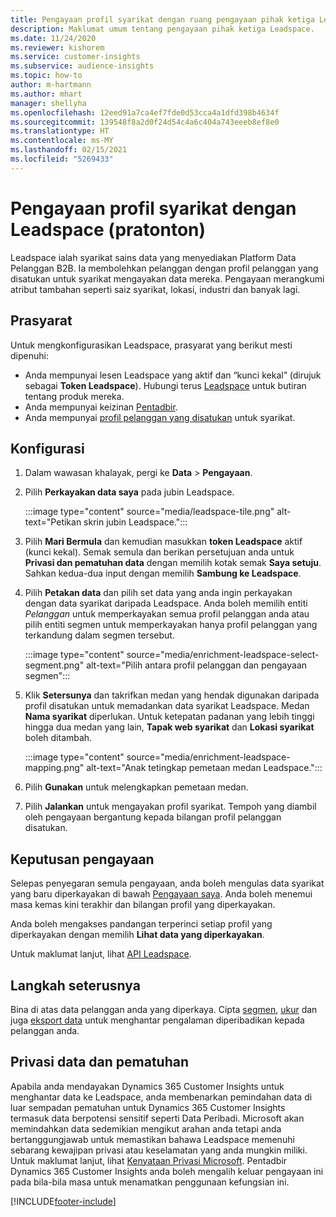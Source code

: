 ```yaml
---
title: Pengayaan profil syarikat dengan ruang pengayaan pihak ketiga Leadspace
description: Maklumat umum tentang pengayaan pihak ketiga Leadspace.
ms.date: 11/24/2020
ms.reviewer: kishorem
ms.service: customer-insights
ms.subservice: audience-insights
ms.topic: how-to
author: m-hartmann
ms.author: mhart
manager: shellyha
ms.openlocfilehash: 12eed91a7ca4ef7fde0d53cca4a1dfd398b4634f
ms.sourcegitcommit: 139548f8a2d0f24d54c4a6c404a743eeeb8ef8e0
ms.translationtype: HT
ms.contentlocale: ms-MY
ms.lasthandoff: 02/15/2021
ms.locfileid: "5269433"
---
```

# <a name="enrichment-of-company-profiles-with-leadspace-preview"></a>Pengayaan profil syarikat dengan Leadspace (pratonton)

Leadspace ialah syarikat sains data yang menyediakan Platform Data Pelanggan B2B. Ia membolehkan pelanggan dengan profil pelanggan yang disatukan untuk syarikat mengayakan data mereka. Pengayaan merangkumi atribut tambahan seperti saiz syarikat, lokasi, industri dan banyak lagi.

## <a name="prerequisites"></a>Prasyarat

Untuk mengkonfigurasikan Leadspace, prasyarat yang berikut mesti dipenuhi:

- Anda mempunyai lesen Leadspace yang aktif dan “kunci kekal” (dirujuk sebagai **Token Leadspace**). Hubungi terus [Leadspace](https://www.leadspace.com/products/leadspace-on-demand/) untuk butiran tentang produk mereka.
- Anda mempunyai keizinan [Pentadbir](permissions.md#administrator).
- Anda mempunyai [profil pelanggan yang disatukan](customer-profiles.md) untuk syarikat.

## <a name="configuration"></a>Konfigurasi

1. Dalam wawasan khalayak, pergi ke **Data** > **Pengayaan**.

1. Pilih **Perkayakan data saya** pada jubin Leadspace.

   :::image type="content" source="media/leadspace-tile.png" alt-text="Petikan skrin jubin Leadspace.":::

1. Pilih **Mari Bermula** dan kemudian masukkan **token Leadspace** aktif (kunci kekal). Semak semula dan berikan persetujuan anda untuk **Privasi dan pematuhan data** dengan memilih kotak semak **Saya setuju**. Sahkan kedua-dua input dengan memilih **Sambung ke Leadspace**.

1. Pilih **Petakan data** dan pilih set data yang anda ingin perkayakan dengan data syarikat daripada Leadspace. Anda boleh memilih entiti *Pelanggan* untuk memperkayakan semua profil pelanggan anda atau pilih entiti segmen untuk memperkayakan hanya profil pelanggan yang terkandung dalam segmen tersebut.

   :::image type="content" source="media/enrichment-leadspace-select-segment.png" alt-text="Pilih antara profil pelanggan dan pengayaan segmen":::

1. Klik **Setersunya** dan takrifkan medan yang hendak digunakan daripada profil disatukan untuk memadankan data syarikat Leadspace. Medan **Nama syarikat** diperlukan. Untuk ketepatan padanan yang lebih tinggi hingga dua medan yang lain, **Tapak web syarikat** dan **Lokasi syarikat** boleh ditambah.

   :::image type="content" source="media/enrichment-leadspace-mapping.png" alt-text="Anak tetingkap pemetaan medan Leadspace.":::
   
1. Pilih **Gunakan** untuk melengkapkan pemetaan medan.

1. Pilih **Jalankan** untuk mengayakan profil syarikat. Tempoh yang diambil oleh pengayaan bergantung kepada bilangan profil pelanggan disatukan.

## <a name="enrichment-results"></a>Keputusan pengayaan

Selepas penyegaran semula pengayaan, anda boleh mengulas data syarikat yang baru diperkayakan di bawah [Pengayaan saya](enrichment-hub.md). Anda boleh menemui masa kemas kini terakhir dan bilangan profil yang diperkayakan.

Anda boleh mengakses pandangan terperinci setiap profil yang diperkayakan dengan memilih **Lihat data yang diperkayakan**.

Untuk maklumat lanjut, lihat [API Leadspace](https://support.leadspace.com/hc/en-us/sections/201997649-API).

## <a name="next-steps"></a>Langkah seterusnya

Bina di atas data pelanggan anda yang diperkaya. Cipta [segmen](segments.md), [ukur](measures.md) dan juga [eksport data](export-destinations.md) untuk menghantar pengalaman diperibadikan kepada pelanggan anda.

## <a name="data-privacy-and-compliance"></a>Privasi data dan pematuhan

Apabila anda mendayakan Dynamics 365 Customer Insights untuk menghantar data ke Leadspace, anda membenarkan pemindahan data di luar sempadan pematuhan untuk Dynamics 365 Customer Insights termasuk data berpotensi sensitif seperti Data Peribadi. Microsoft akan memindahkan data sedemikian mengikut arahan anda tetapi anda bertanggungjawab untuk memastikan bahawa Leadspace memenuhi sebarang kewajipan privasi atau keselamatan yang anda mungkin miliki. Untuk maklumat lanjut, lihat [Kenyataan Privasi Microsoft](https://go.microsoft.com/fwlink/?linkid=396732).
Pentadbir Dynamics 365 Customer Insights anda boleh mengalih keluar pengayaan ini pada bila-bila masa untuk menamatkan penggunaan kefungsian ini.


[!INCLUDE[footer-include](../includes/footer-banner.md)]